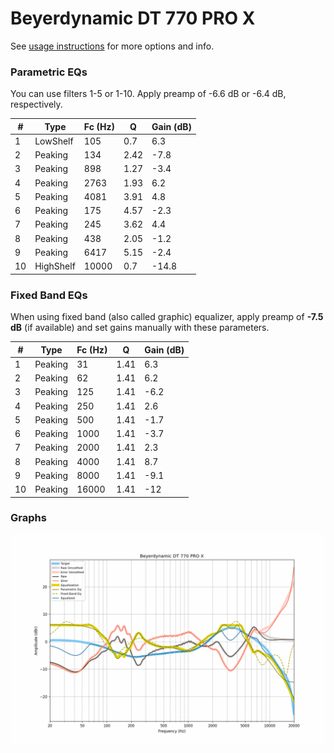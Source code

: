 # Beyerdynamic DT 770 PRO X
See [usage instructions](https://github.com/jaakkopasanen/AutoEq#usage) for more options and info.

### Parametric EQs
You can use filters 1-5 or 1-10. Apply preamp of -6.6 dB or -6.4 dB, respectively.

|   # | Type      |   Fc (Hz) |    Q |   Gain (dB) |
|-----|-----------|-----------|------|-------------|
|   1 | LowShelf  |       105 | 0.7  |         6.3 |
|   2 | Peaking   |       134 | 2.42 |        -7.8 |
|   3 | Peaking   |       898 | 1.27 |        -3.4 |
|   4 | Peaking   |      2763 | 1.93 |         6.2 |
|   5 | Peaking   |      4081 | 3.91 |         4.8 |
|   6 | Peaking   |       175 | 4.57 |        -2.3 |
|   7 | Peaking   |       245 | 3.62 |         4.4 |
|   8 | Peaking   |       438 | 2.05 |        -1.2 |
|   9 | Peaking   |      6417 | 5.15 |        -2.4 |
|  10 | HighShelf |     10000 | 0.7  |       -14.8 |

### Fixed Band EQs
When using fixed band (also called graphic) equalizer, apply preamp of **-7.5 dB** (if available) and set gains manually with these parameters.

|   # | Type    |   Fc (Hz) |    Q |   Gain (dB) |
|-----|---------|-----------|------|-------------|
|   1 | Peaking |        31 | 1.41 |         6.3 |
|   2 | Peaking |        62 | 1.41 |         6.2 |
|   3 | Peaking |       125 | 1.41 |        -6.2 |
|   4 | Peaking |       250 | 1.41 |         2.6 |
|   5 | Peaking |       500 | 1.41 |        -1.7 |
|   6 | Peaking |      1000 | 1.41 |        -3.7 |
|   7 | Peaking |      2000 | 1.41 |         2.3 |
|   8 | Peaking |      4000 | 1.41 |         8.7 |
|   9 | Peaking |      8000 | 1.41 |        -9.1 |
|  10 | Peaking |     16000 | 1.41 |       -12   |

### Graphs
![](./Beyerdynamic%20DT%20770%20PRO%20X.png)
